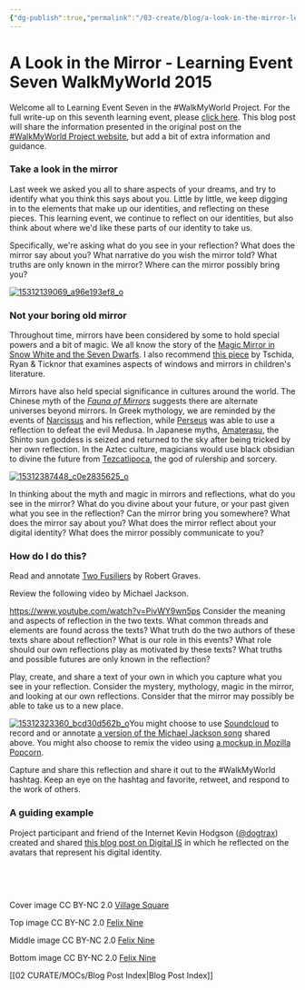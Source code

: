 ```yaml
---
{"dg-publish":true,"permalink":"/03-create/blog/a-look-in-the-mirror-learning-event-seven-walk-my-world-2015/","tags":["walkmyworld","blog-post","education"]}
---
```


# A Look in the Mirror - Learning Event Seven WalkMyWorld 2015

Welcome all to Learning Event Seven in the #WalkMyWorld Project. For the full write-up on this seventh learning event, please [click here](https://sites.google.com/site/walkmyworldproject/2015-learning-events/the-mirror). This blog post will share the information presented in the original post on the [#WalkMyWorld Project website](https://sites.google.com/site/walkmyworldproject/), but add a bit of extra information and guidance.

### Take a look in the mirror

Last week we asked you all to share aspects of your dreams, and try to identify what you think this says about you. Little by little, we keep digging in to the elements that make up our identities, and reflecting on these pieces. This learning event, we continue to reflect on our identities, but also think about where we'd like these parts of our identity to take us.

Specifically, we're asking what do you see in your reflection? What does the mirror say about you? What narrative do you wish the mirror told? What truths are only known in the mirror? Where can the mirror possibly bring you?

[![15312139069_a96e193ef8_o](images/15312139069_a96e193ef8_o-523x380.jpg)](http://wiobyrne.com/wp-content/uploads/2015/03/15312139069_a96e193ef8_o.jpg)

### Not your boring old mirror

Throughout time, mirrors have been considered by some to hold special powers and a bit of magic. We all know the story of the [Magic Mirror in Snow White and the Seven Dwarfs](http://disney.wikia.com/wiki/Magic_Mirror). I also recommend [this piece](http://www.childrensliteratureassembly.org/docs/JCL-40-1-Article_Tschida.pdf) by Tschida, Ryan & Ticknor that examines aspects of windows and mirrors in children's literature.

Mirrors have also held special significance in cultures around the world. The Chinese myth of the _[Fauna of Mirrors](http://en.wikipedia.org/wiki/Fauna_of_Mirrors)_ suggests there are alternate universes beyond mirrors. In Greek mythology, we are reminded by the events of [Narcissus](http://en.wikipedia.org/wiki/Narcissus_(mythology)) and his reflection, while [Perseus](http://en.wikipedia.org/wiki/Perseus) was able to use a reflection to defeat the evil Medusa. In Japanese myths, [Amaterasu](http://en.wikipedia.org/wiki/Amaterasu), the Shinto sun goddess is seized and returned to the sky after being tricked by her own reflection. In the Aztec culture, magicians would use black obsidian to divine the future from [Tezcatlipoca](http://en.wikipedia.org/wiki/Tezcatlipoca), the god of rulership and sorcery.

[![15312387448_c0e2835625_o](images/15312387448_c0e2835625_o-523x380.jpg)](http://wiobyrne.com/wp-content/uploads/2015/03/15312387448_c0e2835625_o.jpg)

In thinking about the myth and magic in mirrors and reflections, what do you see in the mirror? What do you divine about your future, or your past given what you see in the reflection? Can the mirror bring you somewhere? What does the mirror say about you? What does the mirror reflect about your digital identity? What does the mirror possibly communicate to you?

### How do I do this?

Read and annotate [Two Fusiliers](http://genius.com/W-ian-obyrne-robert-gravess-two-fusiliers-annotated) by Robert Graves.

Review the following video by Michael Jackson.

https://www.youtube.com/watch?v=PivWY9wn5ps Consider the meaning and aspects of reflection in the two texts. What common threads and elements are found across the texts? What truth do the two authors of these texts share about reflection? What is our role in this events? What role should our own reflections play as motivated by these texts? What truths and possible futures are only known in the reflection?

Play, create, and share a text of your own in which you capture what you see in your reflection. Consider the mystery, mythology, magic in the mirror, and looking at our own reflections. Consider that the mirror may possibly be able to take us to a new place.

[![15312323360_bcd30d562b_o](images/15312323360_bcd30d562b_o-523x380.jpg)](http://wiobyrne.com/wp-content/uploads/2015/03/15312323360_bcd30d562b_o.jpg)You might choose to use [Soundcloud](https://soundcloud.com/) to record and or annotate [a version of the Michael Jackson song](https://soundcloud.com/singlewhiteglove/man-in-the-mirror-extended-mix) shared above. You might also choose to remix the video using [a mockup in Mozilla Popcorn](https://wiobyrne.makes.org/popcorn/2rp2).

Capture and share this reflection and share it out to the #WalkMyWorld hashtag. Keep an eye on the hashtag and favorite, retweet, and respond to the work of others.

### A guiding example

Project participant and friend of the Internet Kevin Hodgson ([@dogtrax](https://twitter.com/dogtrax)) created and shared [this blog post on Digital IS](http://digitalis.nwp.org/resource/1949) in which he reflected on the avatars that represent his digital identity.

 

 

Cover image CC BY-NC 2.0 [Village Square](https://www.flickr.com/photos/38971527@N04/5924950078/in/faves-25129617@N05/)

Top image CC BY-NC 2.0 [Felix Nine](https://www.flickr.com/photos/gulliverarkham/15312139069/in/photostream/)

Middle image CC BY-NC 2.0 [Felix Nine](https://www.flickr.com/photos/gulliverarkham/15312387448/)

Bottom image CC BY-NC 2.0 [Felix Nine](https://www.flickr.com/photos/gulliverarkham/15312323360/in/photostream/)

[[02 CURATE/MOCs/Blog Post Index\|Blog Post Index]]